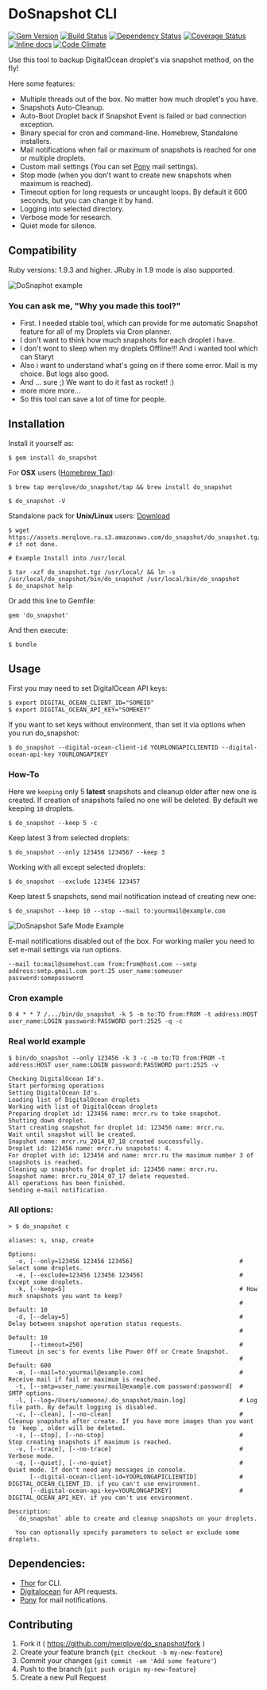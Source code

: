 # DoSnapshot CLI

[![Gem Version](https://badge.fury.io/rb/do_snapshot.svg)](http://badge.fury.io/rb/do_snapshot)
[![Build Status](https://travis-ci.org/merqlove/do_snapshot.svg?branch=master)](https://travis-ci.org/merqlove/do_snapshot)
[![Dependency Status](https://gemnasium.com/merqlove/do_snapshot.svg)](https://gemnasium.com/merqlove/do_snapshot)
[![Coverage Status](https://coveralls.io/repos/merqlove/do_snapshot/badge.png?branch=master)](https://coveralls.io/r/merqlove/do_snapshot?branch=master)
[![Inline docs](http://inch-ci.org/github/merqlove/do_snapshot.png?branch=master)](http://inch-ci.org/github/merqlove/do_snapshot)
[![Code Climate](https://codeclimate.com/github/merqlove/do_snapshot.png)](https://codeclimate.com/github/merqlove/do_snapshot)

Use this tool to backup DigitalOcean droplet's via snapshot method, on the fly!

Here some features:

- Multiple threads out of the box. No matter how much droplet's you have.
- Snapshots Auto-Cleanup.
- Auto-Boot Droplet back if Snapshot Event is failed or bad connection exception.
- Binary special for cron and command-line. Homebrew, Standalone installers.
- Mail notifications when fail or maximum of snapshots is reached for one or multiple droplets.
- Custom mail settings (You can set [Pony](https://github.com/benprew/pony) mail settings).
- Stop mode (when you don't want to create new snapshots when maximum is reached).
- Timeout option for long requests or uncaught loops. By default it 600 seconds, but you can change it by hand.
- Logging into selected directory.
- Verbose mode for research.
- Quiet mode for silence.

## Compatibility

Ruby versions: 1.9.3 and higher. JRuby in 1.9 mode is also supported.

![DoSnaphot example](https://raw.githubusercontent.com/merqlove/do_snapshot/master/assets/example.png)

### You can ask me, "Why you made this tool?"

- First. I needed stable tool, which can provide for me automatic Snapshot feature for all of my Droplets via Cron planner.
- I don't want to think how much snapshots for each droplet i have.
- I don't wont to sleep when my droplets Offline!!! And i wanted tool which can Staryt
- Also i want to understand what's going on if there some error. Mail is my choice. But logs also good.
- And ... sure ;) We want to do it fast as rocket! :)
- more more more...
- So this tool can save a lot of time for people.

## Installation

Install it yourself as:

    $ gem install do_snapshot
    
For **OSX** users ([Homebrew Tap](http://github.com/merqlove/do_snapshot/tap)):

    $ brew tap merqlove/do_snapshot/tap && brew install do_snapshot
    
    $ do_snapshot -V
    
Standalone pack for **Unix/Linux** users: [Download](https://assets.merqlove.ru.s3.amazonaws.com/do_snapshot/dosnapshot.tgz)
 
    $ wget https://assets.merqlove.ru.s3.amazonaws.com/do_snapshot/do_snapshot.tgz # if not done.
    
    # Example Install into /usr/local
    
    $ tar -xzf do_snapshot.tgz /usr/local/ && ln -s /usr/local/do_snapshot/bin/do_snapshot /usr/local/bin/do_snapshot 
    $ do_snapshot help      

Or add this line to Gemfile:

    gem 'do_snapshot'

And then execute:

    $ bundle
    
## Usage

First you may need to set DigitalOcean API keys: 

    $ export DIGITAL_OCEAN_CLIENT_ID="SOMEID"
    $ export DIGITAL_OCEAN_API_KEY="SOMEKEY"
 
If you want to set keys without environment, than set it via options when you run do_snapshot:

    $ do_snapshot --digital-ocean-client-id YOURLONGAPICLIENTID --digital-ocean-api-key YOURLONGAPIKEY

### How-To
 
Here we `keeping` only 5 **latest** snapshots and cleanup older after new one is created. If creation of snapshots failed no one will be deleted. By default we keeping `10` droplets.

    $ do_snapshot --keep 5 -c
  
Keep latest 3 from selected droplets:
  
    $ do_snapshot --only 123456 1234567 --keep 3
  
Working with all except selected droplets:
  
    $ do_snapshot --exclude 123456 123457
  
Keep latest 5 snapshots, send mail notification instead of creating new one:
  
    $ do_snapshot --keep 10 --stop --mail to:yourmail@example.com
    
![DoSnapshot Safe Mode Example](https://raw.githubusercontent.com/merqlove/do_snapshot/master/assets/safe_mode.png)    
    
E-mail notifications disabled out of the box. 
For working mailer you need to set e-mail settings via run options.

    --mail to:mail@somehost.com from:from@host.com --smtp address:smtp.gmail.com port:25 user_name:someuser password:somepassword

### Cron example

    0 4 * * 7 /.../bin/do_snapshot -k 5 -m to:TO from:FROM -t address:HOST user_name:LOGIN password:PASSWORD port:2525 -q -c

### Real world example

    $ bin/do_snapshot --only 123456 -k 3 -c -m to:TO from:FROM -t address:HOST user_name:LOGIN password:PASSWORD port:2525 -v
    
    Checking DigitalOcean Id's.
    Start performing operations
    Setting DigitalOcean Id's.
    Loading list of DigitalOcean droplets
    Working with list of DigitalOcean droplets
    Preparing droplet id: 123456 name: mrcr.ru to take snapshot.
    Shutting down droplet.
    Start creating snapshot for droplet id: 123456 name: mrcr.ru.
    Wait until snapshot will be created.
    Snapshot name: mrcr.ru_2014_07_18 created successfully.
    Droplet id: 123456 name: mrcr.ru snapshots: 4.
    For droplet with id: 123456 and name: mrcr.ru the maximum number 3 of snapshots is reached.
    Cleaning up snapshots for droplet id: 123456 name: mrcr.ru.
    Snapshot name: mrcr.ru_2014_07_17 delete requested.
    All operations has been finished.
    Sending e-mail notification.

### All options:    

    > $ do_snapshot c  
    
    aliases: s, snap, create
    
    Options:
      -o, [--only=123456 123456 123456]                              # Select some droplets.
      -e, [--exclude=123456 123456 123456]                           # Except some droplets.
      -k, [--keep=5]                                                 # How much snapshots you want to keep?
                                                                     # Default: 10
      -d, [--delay=5]                                                # Delay between snapshot operation status requests.
                                                                     # Default: 10                                                                    
          [--timeout=250]                                            # Timeout in sec's for events like Power Off or Create Snapshot.
                                                                     # Default: 600                                                                     
      -m, [--mail=to:yourmail@example.com]                           # Receive mail if fail or maximum is reached.
      -t, [--smtp=user_name:yourmail@example.com password:password]  # SMTP options.
      -l, [--log=/Users/someone/.do_snapshot/main.log]               # Log file path. By default logging is disabled.
      -c, [--clean], [--no-clean]                                    # Cleanup snapshots after create. If you have more images than you want to `keep`, older will be deleted.
      -s, [--stop], [--no-stop]                                      # Stop creating snapshots if maximum is reached.
      -v, [--trace], [--no-trace]                                    # Verbose mode.
      -q, [--quiet], [--no-quiet]                                    # Quiet mode. If don't need any messages in console.
          [--digital-ocean-client-id=YOURLONGAPICLIENTID]            # DIGITAL_OCEAN_CLIENT_ID. if you can't use environment.
          [--digital-ocean-api-key=YOURLONGAPIKEY]                   # DIGITAL_OCEAN_API_KEY. if you can't use environment.    
    
    Description:
      `do_snapshot` able to create and cleanup snapshots on your droplets.
    
      You can optionally specify parameters to select or exclude some droplets.   

## Dependencies:

- [Thor](https://github.com/erikhuda/thor) for CLI.
- [Digitalocean](https://github.com/scottmotte/digitalocean) for API requests.
- [Pony](https://github.com/benprew/pony) for mail notifications.

## Contributing

1. Fork it ( https://github.com/merqlove/do_snapshot/fork )
2. Create your feature branch (`git checkout -b my-new-feature`)
3. Commit your changes (`git commit -am 'Add some feature'`)
4. Push to the branch (`git push origin my-new-feature`)
5. Create a new Pull Request
